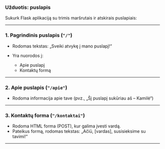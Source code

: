
### **Užduotis: puslapis**

Sukurk Flask aplikaciją su trimis maršrutais ir atskirais puslapiais:

---

### **1. Pagrindinis puslapis (`"/"`)**

* Rodomas tekstas: „Sveiki atvykę į mano puslapį!“
* Yra nuorodos į:

  * Apie puslapį
  * Kontaktų formą

---

### **2. Apie puslapis (`"/apie"`)**

* Rodoma informacija apie tave (pvz., „Šį puslapį sukūriau aš – Kamilė“)

---

### **3. Kontaktų forma (`"/kontaktai"`)**

* Rodoma HTML forma (POST), kur galima įvesti vardą.
* Pateikus formą, rodomas tekstas: „Ačiū, \[vardas], susisieksime su tavimi!“

---




